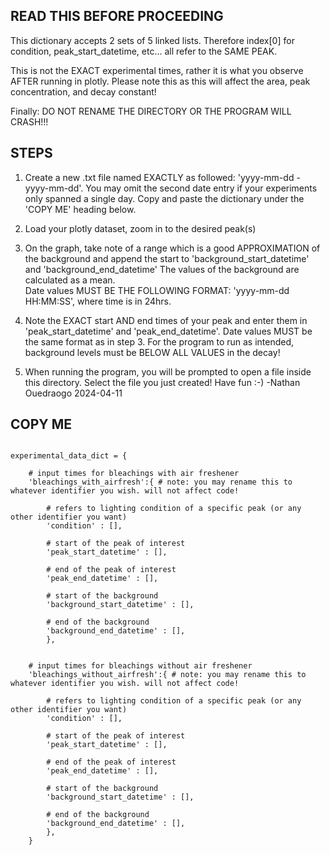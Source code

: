 ## READ THIS BEFORE PROCEEDING ##

This dictionary accepts 2 sets of 5 linked lists. Therefore index[0] for condition, peak_start_datetime, etc...
all refer to the SAME PEAK. 

This is not the EXACT experimental times, rather it is 
what you observe AFTER running in plotly. Please note this as this will affect the area, peak concentration, 
and decay constant! 

Finally: DO NOT RENAME THE DIRECTORY OR THE PROGRAM WILL CRASH!!!

## STEPS ## 

1. Create a new .txt file named EXACTLY as followed: 'yyyy-mm-dd - yyyy-mm-dd'. You may omit the second date
entry if your experiments only spanned a single day. Copy and paste the dictionary under the 'COPY ME' heading below.

2. Load your plotly dataset, zoom in to the desired peak(s)


3. On the graph, take note of a range which is a good APPROXIMATION of the background and append the start to
'background_start_datetime' and 'background_end_datetime' The values of the background are calculated as a mean.  
Date values MUST BE THE FOLLOWING FORMAT: 'yyyy-mm-dd HH:MM:SS', where time is in 24hrs.

4. Note the EXACT start AND end times of your peak and enter them in 'peak_start_datetime' and 'peak_end_datetime'. 
Date values MUST be the same format as in step 3. For the program to run as intended, 
background levels must be BELOW ALL VALUES in the decay!

5. When running the program, you will be prompted to open a file inside this directory. Select the file you just created! Have fun :-)
-Nathan Ouedraogo 2024-04-11   

## COPY ME ##

```

experimental_data_dict = {

    # input times for bleachings with air freshener
    'bleachings_with_airfresh':{ # note: you may rename this to whatever identifier you wish. will not affect code!

        # refers to lighting condition of a specific peak (or any other identifier you want)
        'condition' : [],

        # start of the peak of interest
        'peak_start_datetime' : [],

        # end of the peak of interest
        'peak_end_datetime' : [],

        # start of the background
        'background_start_datetime' : [],
        
        # end of the background
        'background_end_datetime' : [],
        },
    
    
    # input times for bleachings without air freshener
    'bleachings_without_airfresh':{ # note: you may rename this to whatever identifier you wish. will not affect code!

        # refers to lighting condition of a specific peak (or any other identifier you want)
        'condition' : [],

        # start of the peak of interest
        'peak_start_datetime' : [],

        # end of the peak of interest
        'peak_end_datetime' : [],

        # start of the background
        'background_start_datetime' : [],
        
        # end of the background
        'background_end_datetime' : [],
        },
    }
```
